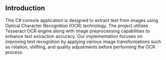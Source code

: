 ## Introduction
This C# console application is designed to extract text from images using Optical Character Recognition (OCR) technology. The project utilizes Tesseract OCR engine along with image preprocessing capabilities to enhance text extraction accuracy. Our implementation focuses on improving text recognition by applying various image transformations such as rotation, shifting, and quality adjustments before performing the OCR process.
